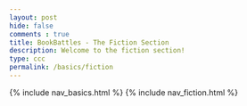 ```yaml
---
layout: post
hide: false
comments : true
title: BookBattles - The Fiction Section
description: Welcome to the fiction section!
type: ccc
permalink: /basics/fiction
---
```


{% include nav_basics.html %}
{% include nav_fiction.html %}